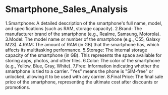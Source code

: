 # Smartphone_Sales_Analysis
 1.Smartphone: A detailed description of the smartphone's full name, model, and specifications (such as RAM, storage capacity).
 2.Brand: The manufacturer brand of the smartphone (e.g., Realme, Samsung, Motorola). 
 3.Model: The model name or number of the smartphone (e.g., C55, Galaxy M23). 
 4.RAM: The amount of RAM (in GB) that the smartphone has, which affects its multitasking performance. 
 5.Storage: The internal storage capacity of the smartphone (in GB). This represents the space available for storing apps, photos, and other files. 
 6.Color: The color of the smartphone (e.g., Yellow, Blue, Gray, White). 
 7.Free: Information indicating whether the smartphone is tied to a carrier. "Yes" means the phone is "SIM-free" or unlocked, allowing it to be used with any carrier. 
 8.Final Price: The final sale price of the smartphone, representing the ultimate cost after discounts or promotions.
